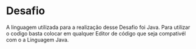 # Desafio
A linguagem utilizada para a realização desse Desafio foi Java.
Para utilizar o codigo basta colocar em qualquer Editor de código que seja compativél com o a Linguagem Java.

